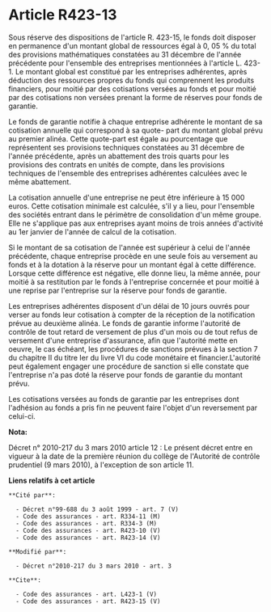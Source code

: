 # Article R423-13

Sous réserve des dispositions de l'article R. 423-15, le fonds doit disposer en permanence d'un montant global de ressources
égal à 0, 05 % du total des provisions mathématiques constatées au 31 décembre de l'année précédente pour l'ensemble des
entreprises mentionnées à l'article L. 423-1. Le montant global est constitué par les entreprises adhérentes, après déduction
des ressources propres du fonds qui comprennent les produits financiers, pour moitié par des cotisations versées au fonds et
pour moitié par des cotisations non versées prenant la forme de réserves pour fonds de garantie. 

Le fonds de garantie notifie à chaque entreprise adhérente le montant de sa cotisation annuelle qui correspond à sa quote-
part du montant global prévu au premier alinéa. Cette quote-part est égale au pourcentage que représentent ses provisions
techniques constatées au 31 décembre de l'année précédente, après un abattement des trois quarts pour les provisions des
contrats en unités de compte, dans les provisions techniques de l'ensemble des entreprises adhérentes calculées avec le même
abattement. 

La cotisation annuelle d'une entreprise ne peut être inférieure à 15 000 euros. Cette cotisation minimale est calculée, s'il
y a lieu, pour l'ensemble des sociétés entrant dans le périmètre de consolidation d'un même groupe. Elle ne s'applique pas
aux entreprises ayant moins de trois années d'activité au 1er janvier de l'année de calcul de la cotisation. 

Si le montant de sa cotisation de l'année est supérieur à celui de l'année précédente, chaque entreprise procède en une seule
fois au versement au fonds et à la dotation à la réserve pour un montant égal à cette différence. Lorsque cette différence
est négative, elle donne lieu, la même année, pour moitié à sa restitution par le fonds à l'entreprise concernée et pour
moitié à une reprise par l'entreprise sur la réserve pour fonds de garantie. 

Les entreprises adhérentes disposent d'un délai de 10 jours ouvrés pour verser au fonds leur cotisation à compter de la
réception de la notification prévue au deuxième alinéa. Le fonds de garantie informe l'autorité de contrôle de tout retard de
versement de plus d'un mois ou de tout refus de versement d'une entreprise d'assurance, afin que l'autorité mette en oeuvre,
le cas échéant, les procédures de sanctions prévues à la section 7 du chapitre II du titre Ier du livre VI du code monétaire
et financier.L'autorité peut également engager une procédure de sanction si elle constate que l'entreprise n'a pas doté la
réserve pour fonds de garantie du montant prévu. 

Les cotisations versées au fonds de garantie par les entreprises dont l'adhésion au fonds a pris fin ne peuvent faire l'objet
d'un reversement par celui-ci.

**Nota:**

Décret n° 2010-217 du 3 mars 2010 article 12 : Le présent décret entre en vigueur à la date de la première réunion du collège
de l'Autorité de contrôle prudentiel (9 mars 2010), à l'exception de son article 11.

**Liens relatifs à cet article**

	**Cité par**:

	  - Décret n°99-688 du 3 août 1999 - art. 7 (V)
	  - Code des assurances - art. R334-11 (M)
	  - Code des assurances - art. R334-3 (M)
	  - Code des assurances - art. R423-10 (V)
	  - Code des assurances - art. R423-14 (V)

	**Modifié par**:

	  - Décret n°2010-217 du 3 mars 2010 - art. 3

	**Cite**:

	  - Code des assurances - art. L423-1 (V)
	  - Code des assurances - art. R423-15 (V)
